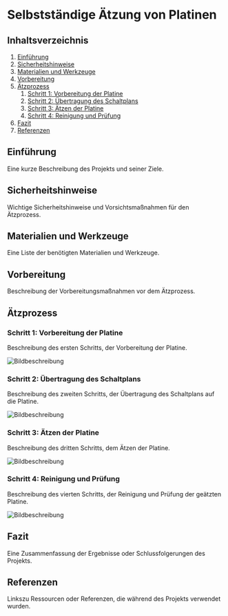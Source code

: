 # Selbstständige Ätzung von Platinen

## Inhaltsverzeichnis
1. [Einführung](#einführung)
2. [Sicherheitshinweise](#sicherheitshinweise)
3. [Materialien und Werkzeuge](#materialien-und-werkzeuge)
4. [Vorbereitung](#vorbereitung)
5. [Ätzprozess](#ätzprozess)
    1. [Schritt 1: Vorbereitung der Platine](#schritt-1-vorbereitung-der-platine)
    2. [Schritt 2: Übertragung des Schaltplans](#schritt-2-übertragung-des-schaltplans)
    3. [Schritt 3: Ätzen der Platine](#schritt-3-ätzen-der-platine)
    4. [Schritt 4: Reinigung und Prüfung](#schritt-4-reinigung-und-prüfung)
6. [Fazit](#fazit)
7. [Referenzen](#referenzen)

## Einführung <a name="einführung"></a>

Eine kurze Beschreibung des Projekts und seiner Ziele.

## Sicherheitshinweise <a name="sicherheitshinweise"></a>

Wichtige Sicherheitshinweise und Vorsichtsmaßnahmen für den Ätzprozess.

## Materialien und Werkzeuge <a name="materialien-und-werkzeuge"></a>

Eine Liste der benötigten Materialien und Werkzeuge.

## Vorbereitung <a name="vorbereitung"></a>

Beschreibung der Vorbereitungsmaßnahmen vor dem Ätzprozess.

## Ätzprozess <a name="ätzprozess"></a>

### Schritt 1: Vorbereitung der Platine <a name="schritt-1-vorbereitung-der-platine"></a>

Beschreibung des ersten Schritts, der Vorbereitung der Platine.

![Bildbeschreibung](link-zum-bild)

### Schritt 2: Übertragung des Schaltplans <a name="schritt-2-übertragung-des-schaltplans"></a>

Beschreibung des zweiten Schritts, der Übertragung des Schaltplans auf die Platine.

![Bildbeschreibung](link-zum-bild)

### Schritt 3: Ätzen der Platine <a name="schritt-3-ätzen-der-platine"></a>

Beschreibung des dritten Schritts, dem Ätzen der Platine.

![Bildbeschreibung](link-zum-bild)

### Schritt 4: Reinigung und Prüfung <a name="schritt-4-reinigung-und-prüfung"></a>

Beschreibung des vierten Schritts, der Reinigung und Prüfung der geätzten Platine.

![Bildbeschreibung](link-zum-bild)

## Fazit <a name="fazit"></a>

Eine Zusammenfassung der Ergebnisse oder Schlussfolgerungen des Projekts.

## Referenzen <a name="referenzen"></a>

Linkszu Ressourcen oder Referenzen, die während des Projekts verwendet wurden.
